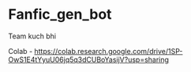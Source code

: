 # Fanfic_gen_bot

Team kuch bhi

Colab - https://colab.research.google.com/drive/1SP-OwS1E4tYyuU06jq5q3dCUBoYasijV?usp=sharing
